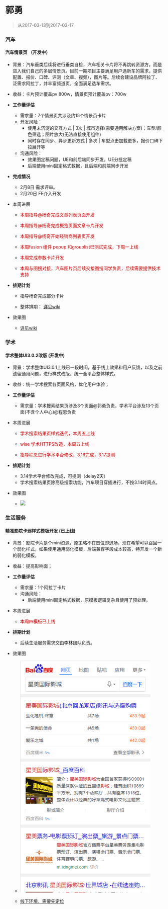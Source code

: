 # 郭勇

> 从2017-03-13到2017-03-17

### 汽车

#### 汽车情景页 （开发中）

- 背景：汽车垂类后续将进行垂类自检，汽车相关卡片将不再跳转资源方，而是进入我们自己的多层情景页。目前一期项目主要满足用户选新车的需求，提供配置、报价、口碑、评测（文章、视频），图片等。后续会建设品牌阿拉丁、泛需求阿拉丁，并丰富频道页，全面满足选车需求。

- 收益：卡片预计覆盖pv 800w，情景页预计覆盖pv：700w

- **工作量评估** 
  - 需求量：7个情景页共涉及约15个情景页卡片
  - 开发风险：
     - 使用未沉淀的交互方式 | 3次 | 城市选择(需要通用解决方案)；车型/颜色筛选；图片放大(无法直接使用组件)
     - 同时存在同步、异步更新方式 | 多次 | 车型点击加载更多，报价口碑下拉展开等
  - 沟通风险：
     - 效果图定稿问题，UE和前后端同步开发，UE分批定稿
     - 后端使用mini固定格式数据，且后端和前端同步开发

- **完成情况** 
     - 2月8日 需求评审。
     - 2月20日 FE介入开发
    
- 本周进展 
     - <p style="color:#c00">本周指导@杨奇完成文章列表页面开发</p>
     - <p style="color:#c00">本周指导@杨奇完成概览页面文章卡片开发</p>
     - <p style="color:#c00">本周指导@杨奇开始经销商列表页开发</p>
     - <p style="color:#c00">本周fusion 组件 popup 和grouplist已测试完成，下周一上线</p>
     - <p style="color:#c00">本周完成参数卡片开发</p>
     - <p style="color:#c00">本周与图搜对接，汽车图片页后续交接图搜同学负责，后续需要提供技术支持</p>
- **排期计划**
    - 指导杨奇完成部分卡片

    - 整体排期：
    [详见wiki](http://wiki.baidu.com/pages/viewpage.action?pageId=292265098)

- 效果图
    - [详见wiki](http://wiki.baidu.com/pages/viewpage.action?pageId=292719584)

### 学术
    
#### 学术整体UI3.0.2改版 (开发中)

- 背景：学术整体UI3.0.1上线已一段时间，基于线上效果和用户反馈，以及之前遗留通用问题，进行样式改版，统一全平台整体样式。

- 收益：统一学术搜索各页面风格，优化用户体验；

- **工作量评估** 
  - 需求量：学术搜索结果页涉及3个页面@郭勇负责，学术平台涉及13个页面(不含个人中心)@程恩负责
    
- 本周进展 
     - <p style="color:#c00">学术搜索结果页样式迭代，本周五上线</p>
     - <p style="color:#c00">wise 学术HTTPS改造，本周五上线</p>
     - <p style="color:#c00">指导程恩进行学术平台修改，3.16完成，3.17提测</p>


- **排期计划**
    - 3.14学术平台修改完成，可提测（delay2天）
    - 学术搜索结果页除高级搜索功能，汽车项目穿插进行，不按3.14时间点。

- 效果图
    - <p><img src="img/guoyong03/3.0.2UE.png"></p>


### 生活服务
    
#### 精准影院卡弱样式模板开发 (已上线)

- 背景：影院卡片是个mini资源，原策略不在首位即退场，现在希望可以召回一个弱化样式，如果使用通用弱化模板，后端兼容字段成本较高，特开发一个新的弱化模板。

- 收益：提高影响面；

- **工作量评估** 
  - 需求量：1个阿拉丁卡片
  - 沟通风险：
     - 后端使用mini固定格式数据，原模板逻辑复杂且使用了预处理。
    
- 本周进展 
     - <p style="color:#c00">本周四模板已上线</p>

- **排期计划**
    - 后续生活服务需求交由李林团队负责。

- 效果图
    - <p><img src="../2017-03-03/img/guoyong03/dianyingyuan.png"></p>
    - [线下环境，需要先定位](http://cp01-ala-fe-plat-1.epc.baidu.com:8003/s?word=%E6%98%9F%E7%BE%8E%E5%9B%BD%E9%99%85%E5%BD%B1%E5%9F%8E&sa=thr_1&ts=4543714&t_kt=0&ie=utf-8&rsv_t=a927SpbgHOnVEA3U%252FeNbMnLIGQSFtt39XFo9bJxrzLiQD2vvSTda&rsv_pq=4017464106593156813&ss=101&rqlang=zh&rsv_sug4=2347&inputT=1737&oq=%E4%B9%98%E9%A3%8E%E7%A0%B4%E6%B5%AA%E7%94%B5%E5%BD%B1&bd_ck=0)

